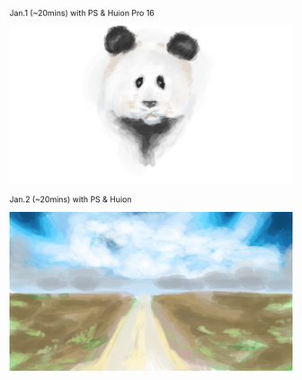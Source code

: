 Jan.1 (~20mins) with PS & Huion Pro 16

![Failure Panda](1.jpg)

Jan.2 (~20mins) with PS & Huion

![Way](2.jpg)


